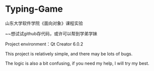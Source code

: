 # Typing-Game
山东大学软件学院《面向对象》课程实验

~~想试试github存代码，或许可以帮到学弟学妹

Project environment：Qt Creator 6.0.2

This project is relatively simple, and there may be lots of bugs. 

The logic is also a bit confusing, if you need my help, I will try my best.
